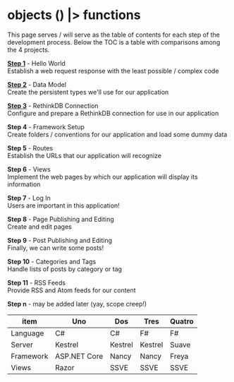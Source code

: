 # objects () |> functions

This page serves / will serve as the table of contents for each step of the development process.  Below the TOC is a table with comparisons among the 4 projects.

**[Step 1](step1)** - Hello World  
Establish a web request response with the least possible / complex code

**[Step 2](step2)** - Data Model  
Create the persistent types we'll use for our application

**[Step 3](step3)** - RethinkDB Connection  
Configure and prepare a RethinkDB connection for use in our application

**Step 4** - Framework Setup  
Create folders / conventions for our application and load some dummy data

**Step 5** - Routes  
Establish the URLs that our application will recognize

**Step 6** - Views  
Implement the web pages by which our application will display its information

**Step 7** - Log In  
Users are important in this application!

**Step 8** - Page Publishing and Editing  
Create and edit pages

**Step 9** - Post Publishing and Editing  
Finally, we can write some posts!

**Step 10** - Categories and Tags  
Handle lists of posts by category or tag

**Step 11** - RSS Feeds  
Provide RSS and Atom feeds for our content

**Step n** - may be added later (yay, scope creep!)

|  item  | Uno | Dos | Tres | Quatro |
| --- | --- | --- | --- | --- |
| Language | C# | C# | F# | F# |
| Server | Kestrel | Kestrel | Kestrel | Suave |
| Framework | ASP.NET Core | Nancy | Nancy | Freya |
| Views | Razor | SSVE | SSVE | SSVE |
